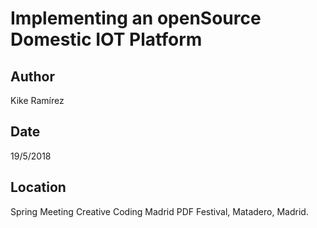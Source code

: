 # Implementing an openSource Domestic IOT Platform

## Author
Kike Ramírez

## Date
19/5/2018

## Location
Spring Meeting Creative Coding Madrid
PDF Festival, Matadero, Madrid.

